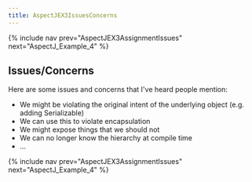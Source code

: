 ```yaml
---
title: AspectJEX3IssuesConcerns
---
```

{% include nav prev="AspectJEX3AssignmentIssues" next="AspectJ_Example_4" %}

## Issues/Concerns
Here are some issues and concerns that I've heard people mention:
* We might be violating the original intent of the underlying object (e.g. adding Serializable)
* We can use this to violate encapsulation
* We might expose things that we should not
* We can no longer know the hierarchy at compile time
* ...

{% include nav prev="AspectJEX3AssignmentIssues" next="AspectJ_Example_4" %}
